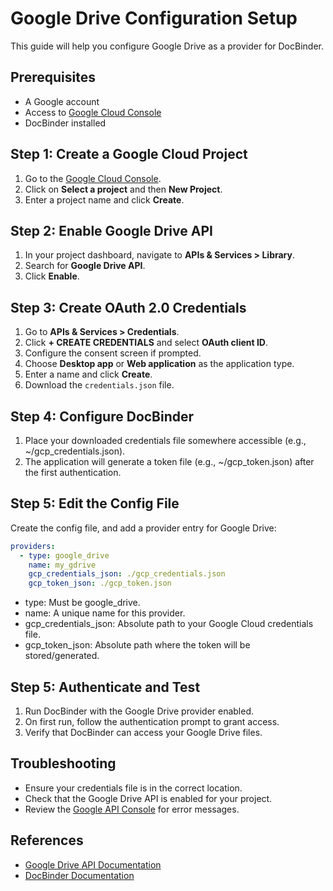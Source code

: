 # Google Drive Configuration Setup

This guide will help you configure Google Drive as a provider for DocBinder.

## Prerequisites

- A Google account
- Access to [Google Cloud Console](https://console.cloud.google.com/)
- DocBinder installed

## Step 1: Create a Google Cloud Project

1. Go to the [Google Cloud Console](https://console.cloud.google.com/).
2. Click on **Select a project** and then **New Project**.
3. Enter a project name and click **Create**.

## Step 2: Enable Google Drive API

1. In your project dashboard, navigate to **APIs & Services > Library**.
2. Search for **Google Drive API**.
3. Click **Enable**.

## Step 3: Create OAuth 2.0 Credentials

1. Go to **APIs & Services > Credentials**.
2. Click **+ CREATE CREDENTIALS** and select **OAuth client ID**.
3. Configure the consent screen if prompted.
4. Choose **Desktop app** or **Web application** as the application type.
5. Enter a name and click **Create**.
6. Download the `credentials.json` file.

## Step 4: Configure DocBinder

1. Place your downloaded credentials file somewhere accessible (e.g., ~/gcp_credentials.json).
2. The application will generate a token file (e.g., ~/gcp_token.json) after the first authentication.
   
## Step 5: Edit the Config File

Create the config file, and add a provider entry for Google Drive:
```yaml
providers:
  - type: google_drive
    name: my_gdrive
    gcp_credentials_json: ./gcp_credentials.json
    gcp_token_json: ./gcp_token.json
```

* type: Must be google_drive.
* name: A unique name for this provider.
* gcp_credentials_json: Absolute path to your Google Cloud credentials file.
* gcp_token_json: Absolute path where the token will be stored/generated.

## Step 5: Authenticate and Test

1. Run DocBinder with the Google Drive provider enabled.
2. On first run, follow the authentication prompt to grant access.
3. Verify that DocBinder can access your Google Drive files.

## Troubleshooting

- Ensure your credentials file is in the correct location.
- Check that the Google Drive API is enabled for your project.
- Review the [Google API Console](https://console.developers.google.com/) for error messages.

## References

- [Google Drive API Documentation](https://developers.google.com/drive)
- [DocBinder Documentation](../README.md)